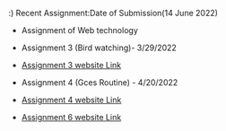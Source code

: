 
:)
Recent Assignment:Date of Submission(14 June 2022)
- Assignment of Web technology

- Assignment 3 (Bird watching)- 3/29/2022
- [Assignment 3 website Link](https://pranshubijukchhe.github.io/wt-git-assignment/Assignment/Assignment3/assets/)
- Assignment 4 (Gces Routine) - 4/20/2022
- [Assignment 4 website Link](https://pranshubijukchhe.github.io/wt-git-assignment/Assignment/Assignment4/)
- [Assignment 6 website Link](https://pranshubijukchhe.github.io/wt-git-assignment/Assignment/Assignment5/drag.html)
